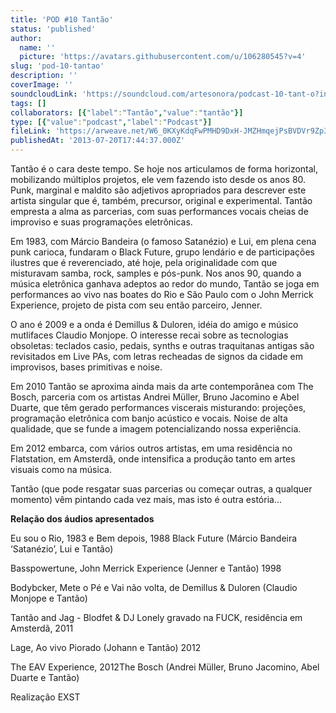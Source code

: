 ```yaml
---
title: 'POD #10 Tantão'
status: 'published'
author:
  name: ''
  picture: 'https://avatars.githubusercontent.com/u/106280545?v=4'
slug: 'pod-10-tantao'
description: ''
coverImage: ''
soundcloudLink: 'https://soundcloud.com/artesonora/podcast-10-tant-o?in=artesonora/sets/podcast&si=3c3751fb30e543b78cfba09894a52733&utm_source=clipboard&utm_medium=text&utm_campaign=social_sharing'
tags: []
collaborators: [{"label":"Tantão","value":"tantão"}]
type: [{"value":"podcast","label":"Podcast"}]
fileLink: 'https://arweave.net/W6_0KXyKdqFwPMHD9DxH-JMZHmqejPsBVDVr9Zp3BVg'
publishedAt: '2013-07-20T17:44:37.000Z'
---
```


Tantão é o cara deste tempo. Se hoje nos articulamos de forma horizontal, mobilizando múltiplos projetos, ele vem fazendo isto desde os anos 80. Punk, marginal e maldito são adjetivos apropriados para descrever este artista singular que é, também, precursor, original e experimental. Tantão empresta a alma as parcerias, com suas performances vocais cheias de improviso e suas programações eletrônicas.

Em 1983, com Márcio Bandeira (o famoso Satanézio) e Lui, em plena cena punk carioca, fundaram o Black Future, grupo lendário e de participações ilustres que é reverenciado, até hoje, pela originalidade com que misturavam samba, rock, samples e pós-punk. Nos anos 90, quando a música eletrônica ganhava adeptos ao redor do mundo, Tantão se joga em performances ao vivo nas boates do Rio e São Paulo com o John Merrick Experience, projeto de pista com seu então parceiro, Jenner.

O ano é 2009 e a onda é Demillus & Duloren, idéia do amigo e músico mutlifaces Claudio Monjope. O interesse recai sobre as tecnologias obsoletas: teclados casio, pedais, synths e outras traquitanas antigas são revisitados em Live PAs, com letras recheadas de signos da cidade em improvisos, bases primitivas e noise.

Em 2010 Tantão se aproxima ainda mais da arte contemporânea com The Bosch, parceria com os artistas Andrei Müller, Bruno Jacomino e Abel Duarte, que têm gerado performances viscerais misturando: projeções, programação eletrônica com banjo acústico e vocais. Noise de alta qualidade, que se funde a imagem potencializando nossa experiência.

Em 2012 embarca, com vários outros artistas, em uma residência no Flatstation, em Amsterdã, onde intensifica a produção tanto em artes visuais como na música.

Tantão (que pode resgatar suas parcerias ou começar outras, a qualquer momento) vêm pintando cada vez mais, mas isto é outra estória...

**Relação dos áudios apresentados**

Eu sou o Rio, 1983 e Bem depois, 1988 Black Future (Márcio Bandeira ‘Satanézio’, Lui e Tantão)

Basspowertune, John Merrick Experience (Jenner e Tantão) 1998

Bodybcker, Mete o Pé e Vai não volta, de Demillus & Duloren (Claudio Monjope e Tantão)

Tantão and Jag - Blodfet & DJ Lonely gravado na FUCK, residência em Amsterdã, 2011

Lage, Ao vivo Piorado (Johann e Tantão) 2012

The EAV Experience, 2012The Bosch (Andrei Müller, Bruno Jacomino, Abel Duarte e Tantão)

Realização EXST